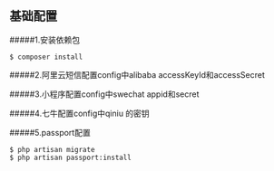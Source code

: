 ## 基础配置
#####1.安装依赖包
```base
$ composer install
```
#####2.阿里云短信配置config中alibaba accessKeyId和accessSecret

#####3.小程序配置config中swechat appid和secret

#####4.七牛配置config中qiniu 的密钥

#####5.passport配置
```base
$ php artisan migrate
$ php artisan passport:install
```